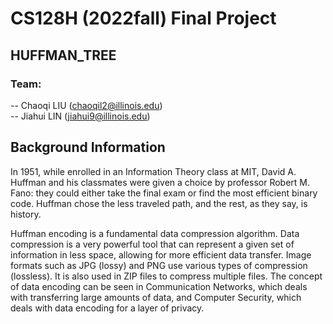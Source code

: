 # CS128H (2022fall) Final Project
## HUFFMAN_TREE

### Team:
  -- Chaoqi LIU (chaoqil2@illinois.edu) \
  -- Jiahui LIN (jiahui9@illinois.edu)

## Background Information
In 1951, while enrolled in an Information Theory class at MIT, David A. Huffman and his classmates were given a choice by professor Robert M. Fano: they could either take the final exam or find the most efficient binary code. Huffman chose the less traveled path, and the rest, as they say, is history.

Huffman encoding is a fundamental data compression algorithm. Data compression is a very powerful tool that can represent a given set of information in less space, allowing for more efficient data transfer. Image formats such as JPG (lossy) and PNG use various types of compression (lossless). It is also used in ZIP files to compress multiple files. The concept of data encoding can be seen in Communication Networks, which deals with transferring large amounts of data, and Computer Security, which deals with data encoding for a layer of privacy.

